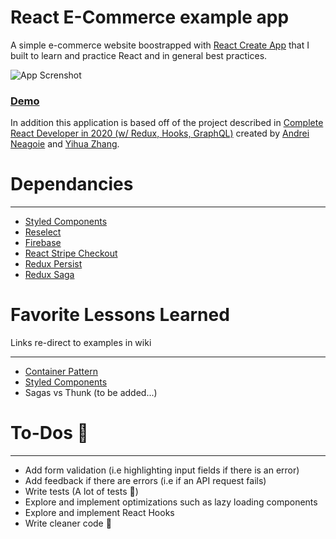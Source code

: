 # React E-Commerce example app

A simple e-commerce website boostrapped with [React Create App](https://github.com/facebook/create-react-app) that I built to learn and practice React and in general best practices. 

![App Screnshot](https://github.com/tomzacchia/ecommerce-project/blob/master/documentation_images/app_screenshot.png)

### [Demo](https://react-diamond-clothing.herokuapp.com/)

In addition this application is based off of the project described in [Complete React Developer in 2020 (w/ Redux, Hooks, GraphQL)](https://www.udemy.com/course/complete-react-developer-zero-to-mastery/?referralCode=1F1DDE581D3E4605A1AF) created by [Andrei Neagoie](https://github.com/aneagoie) and [Yihua Zhang](https://github.com/ZhangMYihua). 

# Dependancies
____
- [Styled Components](https://www.npmjs.com/package/styled-components)
- [Reselect](https://www.npmjs.com/package/reselect)
- [Firebase](https://www.npmjs.com/package/firebase)
- [React Stripe Checkout](https://www.npmjs.com/package/react-stripe-checkout)
- [Redux Persist](https://www.npmjs.com/package/redux-persist)
- [Redux Saga](https://www.npmjs.com/package/redux-saga)

# Favorite Lessons Learned
Links re-direct to examples in wiki
____
- [Container Pattern](https://github.com/tomzacchia/ecommerce-project/wiki/Container-Pattern-example)
- [Styled Components](https://github.com/tomzacchia/ecommerce-project/wiki/Styled-Components-example)
- Sagas vs Thunk (to be added...)

# To-Dos 🤯
____
- Add form validation (i.e highlighting input fields if there is an error)
- Add feedback if there are errors (i.e if an API request fails)
- Write tests (A lot of tests 🤕)
- Explore and implement optimizations such as lazy loading components
- Explore and implement React Hooks
- Write cleaner code 🧐
